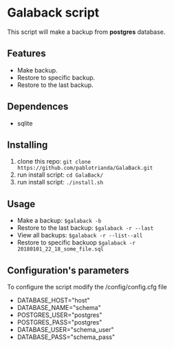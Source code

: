 # Galaback script
This script will make a backup from **postgres** database.

## Features
  * Make backup.
  * Restore to specific backup.
  * Restore to the last backup.
  
## Dependences
  * sqlite
 
## Installing
  1. clone this repo: ```git clone https://github.com/pablotrianda/GalaBack.git```
  2. run install script: ```cd GalaBack/``` 
  3. run install script: ```./install.sh``` 
  
## Usage
* Make a backup:
  ```$galaback -b```
* Restore to the last backup:
  ```$galaback -r --last```
* View all backups: 
```$galaback -r --list--all```
* Restore to specific backuop
```$galaback -r 20180101_22_18_some_file.sql```
 
 ## Configuration's parameters
 To configure the script modify the /config/config.cfg file

- DATABASE_HOST="host"
- DATABASE_NAME="schema"
- POSTGRES_USER="postgres"
- POSTGRES_PASS="postgres"
- DATABASE_USER="schema_user"
- DATABASE_PASS="schema_pass"


  
